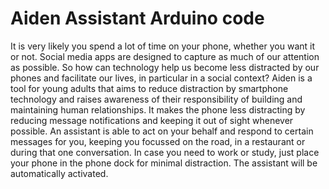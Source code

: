 # Aiden Assistant Arduino code
It is very likely you spend a lot of time on your phone, whether you want it or not. Social media apps are designed to
capture as much of our attention as possible. So how can technology help us become less distracted by our phones and
facilitate our lives, in particular in a social context? Aiden is a tool for young adults that aims to reduce
distraction by smartphone technology and raises awareness of their responsibility of building and maintaining human
relationships. It makes the phone less distracting by reducing message notifications and keeping it out of sight
whenever possible. An assistant is able to act on your behalf and respond to certain messages for you, keeping you
focussed on the road, in a restaurant or during that one conversation. In case you need to work or study, just place
your phone in the phone dock for minimal distraction. The assistant will be automatically activated.
